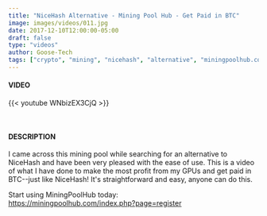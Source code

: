 ```yaml
---
title: "NiceHash Alternative - Mining Pool Hub - Get Paid in BTC"
image: images/videos/011.jpg
date: 2017-12-10T12:00:00-05:00
draft: false
type: "videos"
author: Goose-Tech
tags: ["crypto", "mining", "nicehash", "alternative", "miningpoolhub.com", "BTC"]
---
```


#### VIDEO

{{< youtube WNbizEX3CjQ >}}

&nbsp;

#### DESCRIPTION

I came across this mining pool while searching for an alternative to NiceHash and have been very pleased with the ease of use.  This is a video of what I have done to make the most profit from my GPUs and get paid in BTC--just like NiceHash!  It's straightforward and easy, anyone can do this.

Start using MiningPoolHub today:  
https://miningpoolhub.com/index.php?page=register  